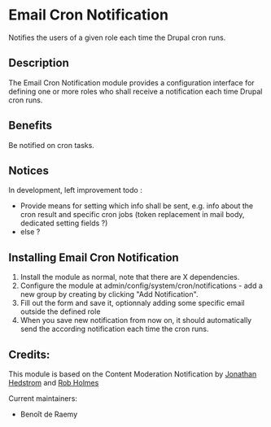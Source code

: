 # Email Cron Notification

Notifies the users of a given role each time the Drupal cron runs.

## Description

The Email Cron Notification module provides a configuration interface 
for defining one or more roles who shall receive a notification each time 
Drupal cron runs.

## Benefits

Be notified on cron tasks.

## Notices

In development, left improvement todo :
* Provide means for setting which info shall be sent, e.g. info about the cron result and specific cron jobs 
(token replacement in mail body, dedicated setting fields ?)
* else ?


## Installing Email Cron Notification
1. Install the module as normal, note that there are X dependencies.
2. Configure the module at admin/config/system/cron/notifications - add a new group by creating by clicking "Add Notification".
3. Fill out the form and save it, optionnaly adding some specific email outside the defined role
4. When you save new notification from now on, it should automatically send the according notification each time the cron runs.

## Credits:

This module is based on the Content Moderation Notification by [Jonathan Hedstrom](https://www.drupal.org/u/jhedstrom) and [Rob Holmes](https://www.drupal.org/u/rob-holmes)

Current maintainers:

- Benoît de Raemy
